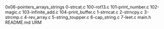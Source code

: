  0x06-pointers_arrays_strings
0-strcat.c
100-rot13.c
101-print_number.c
102-magic.c
103-infinite_add.c
104-print_buffer.c
1-strncat.c
2-strncpy.c
3-strcmp.c
4-rev_array.c
5-string_toupper.c
6-cap_string.c
7-leet.c
main.h
README.md
URM
